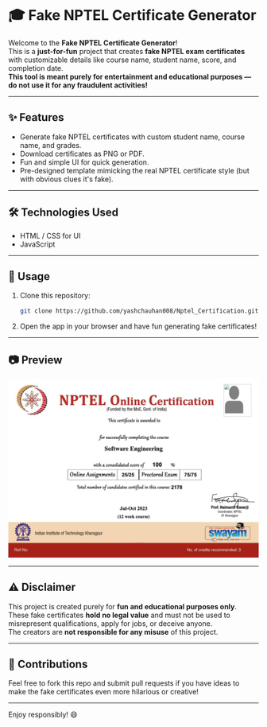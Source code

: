 # 🎓 Fake NPTEL Certificate Generator

Welcome to the **Fake NPTEL Certificate Generator**!  
This is a **just-for-fun** project that creates **fake NPTEL exam certificates** with customizable details like course name, student name, score, and completion date.  
**This tool is meant purely for entertainment and educational purposes — do not use it for any fraudulent activities!**

---

## ✨ Features

- Generate fake NPTEL certificates with custom student name, course name, and grades.
- Download certificates as PNG or PDF.
- Fun and simple UI for quick generation.
- Pre-designed template mimicking the real NPTEL certificate style (but with obvious clues it's fake).

---

## 🛠️ Technologies Used

- HTML / CSS for UI
- JavaScript

---

## 🚀 Usage

1. Clone this repository:
    ```bash
    git clone https://github.com/yashchauhan008/Nptel_Certification.git
    ```
2. Open the app in your browser and have fun generating fake certificates!

---

## 📷 Preview

![Sample Certificate](certificate.png)

---

## ⚠️ Disclaimer

This project is created purely for **fun and educational purposes only**.  
These fake certificates **hold no legal value** and must not be used to misrepresent qualifications, apply for jobs, or deceive anyone.  
The creators are **not responsible for any misuse** of this project.

---


## 💬 Contributions

Feel free to fork this repo and submit pull requests if you have ideas to make the fake certificates even more hilarious or creative!

---

Enjoy responsibly! 😄
